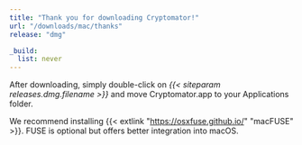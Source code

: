```yaml
---
title: "Thank you for downloading Cryptomator!"
url: "/downloads/mac/thanks"
release: "dmg"

_build:
  list: never
---
```


After downloading, simply double-click on _{{< siteparam releases.dmg.filename >}}_ and move Cryptomator.app to your Applications folder.

We recommend installing {{< extlink "https://osxfuse.github.io/" "macFUSE" >}}. FUSE is optional but offers better integration into macOS.
